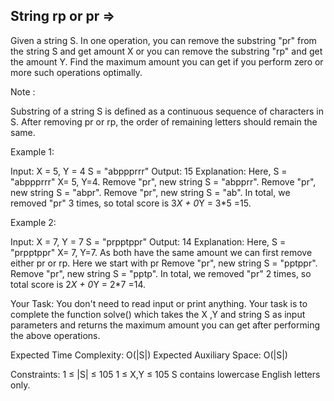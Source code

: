 String rp or pr  =>
----------------


Given a string S. In one operation, you can remove the substring "pr" from the string S and get amount X or you can remove the substring "rp" and get the amount Y. 
Find the maximum amount you can get if you perform zero or more such operations optimally. 

Note : 

Substring of a string S is defined as a continuous sequence of characters in S.
After removing pr or rp, the order of remaining letters should remain the same.

Example 1:

Input:
X = 5, Y = 4
S = "abppprrr"
Output: 15
Explanation: 
Here, S = "abppprrr" 
X= 5, Y=4.
Remove "pr", new string S = "abpprr".
Remove "pr", new string S = "abpr".
Remove "pr", new string S = "ab".
In total, we removed "pr" 3 times, 
so total score is 3*X + 0*Y = 3*5 =15.
 

 

Example 2:

Input:
X = 7, Y = 7
S = "prpptppr"
Output: 14
Explanation: 
Here, S = "prpptppr" 
X= 7, Y=7.
As both have the same amount we can first 
remove either pr or rp. Here we start with pr
Remove "pr", new string S = "pptppr".
Remove "pr", new string S = "pptp".
In total, we removed "pr" 2 times, 
so total score is 2*X + 0*Y = 2*7 =14.

Your Task: 
You don't need to read input or print anything. Your task is to complete the function solve() which takes the X ,Y and string S as input parameters and returns the maximum amount you can get after performing the above operations.


Expected Time Complexity: O(|S|)
Expected Auxiliary Space: O(|S|)


Constraints:
1 ≤ |S| ≤ 105
1 ≤ X,Y ≤ 105
S contains lowercase English letters only.
